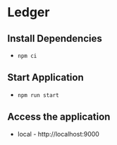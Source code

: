 # Ledger

## Install Dependencies
* `npm ci`

## Start Application
* `npm run start`

## Access the application
* local - http://localhost:9000
